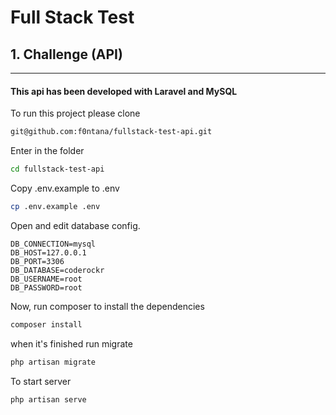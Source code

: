 # Full Stack Test

## 1. Challenge (API)

---

#### This api has been developed with Laravel and MySQL

To run this project please clone

```bash
git@github.com:f0ntana/fullstack-test-api.git
```

Enter in the folder

```bash
cd fullstack-test-api
```

Copy .env.example to .env

```bash
cp .env.example .env
```

Open and edit database config.

```mysql
DB_CONNECTION=mysql
DB_HOST=127.0.0.1
DB_PORT=3306
DB_DATABASE=coderockr
DB_USERNAME=root
DB_PASSWORD=root
```

Now, run composer to install the dependencies

```bash
composer install
```

when it's finished run migrate

```bash
php artisan migrate
```

To start server

```bash
php artisan serve
```

